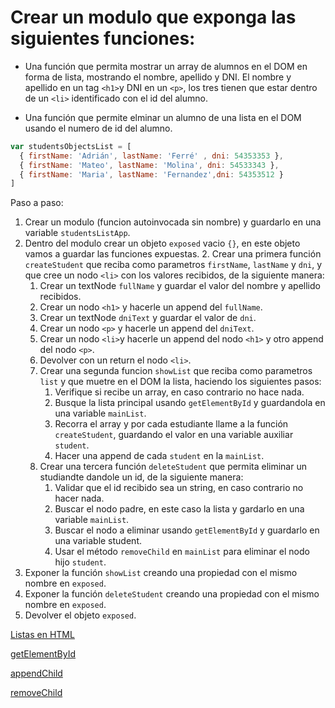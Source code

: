 # Crear un modulo que exponga las siguientes funciones:

- Una función que permita mostrar un array de alumnos en el DOM en forma de lista, mostrando el nombre, apellido y DNI. El nombre y apellido en un tag `<h1>`y DNI en un `<p>`, los tres tienen que estar dentro de un `<li>` identificado con el id del alumno.

- Una función que permite elminar un alumno de una lista en el DOM usando el numero de id del alumno.


```js
var studentsObjectsList = [
  { firstName: 'Adrián', lastName: 'Ferré' , dni: 54353353 },
  { firstName: 'Mateo', lastName: 'Molina', dni: 54533343 },
  { firstName: 'Maria', lastName: 'Fernandez',dni: 54353512 }
]
```

Paso a paso: 

1. Crear un modulo (funcion autoinvocada sin nombre) y guardarlo en una variable `studentsListApp`.
2. Dentro del modulo crear un objeto `exposed` vacio `{}`, en este objeto vamos a guardar las funciones expuestas.
   2. Crear una primera función `createStudent` que reciba como parametros `firstName`, `lastName` y `dni`, y que cree un nodo `<li>` con los valores recibidos, de la siguiente manera:
      1. Crear un textNode `fullName` y guardar el valor del nombre y apellido recibidos.
      2. Crear un nodo `<h1>` y hacerle un append del `fullName`.
      3. Crear un textNode `dniText` y guardar el valor de `dni`.
      4. Crear un nodo `<p>` y hacerle un append del `dniText`.
      5. Crear un nodo `<li>`y hacerle un append del nodo `<h1>` y otro append del nodo `<p>`.
      6. Devolver con un return el nodo `<li>`.
   3. Crear una segunda funcion `showList` que reciba como parametros `list` y que muetre en el DOM la lista, haciendo los siguientes pasos:
      1. Verifique si recibe un array, en caso contrario no hace nada.
      2. Busque la lista principal usando `getElementById` y guardandola en una variable `mainList`.
      3. Recorra el array y por cada estudiante llame a la función `createStudent`, guardando el valor en una variable auxiliar `student`.
      3. Hacer una append de cada `student` en la `mainList`.
   4. Crear una tercera función `deleteStudent` que permita eliminar un studiandte dandole un id, de la siguiente manera:
      1. Validar que el id recibido sea un string, en caso contrario no hacer nada.
      2. Buscar el nodo padre, en este caso la lista y gardarlo en una variable `mainList`.
      3. Buscar el nodo a eliminar usando `getElementById` y guardarlo en una variable student.
      4. Usar el método `removeChild` en `mainList` para eliminar el nodo hijo `student`.
3. Exponer la función `showList` creando una propiedad con el mismo nombre en `exposed`.
3. Exponer la función `deleteStudent` creando una propiedad con el mismo nombre en `exposed`.
4. Devolver el objeto `exposed`.

[Listas en HTML](https://www.w3schools.com/html/html_lists.asp)

[getElementById](https://www.w3schools.com/jsref/met_document_getelementbyid.asp)

[appendChild](https://www.w3schools.com/jsref/met_node_appendchild.asp)

[removeChild](https://www.w3schools.com/jsref/met_node_removechild.asp)



